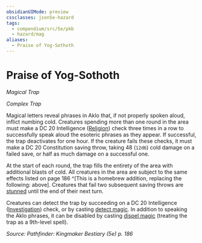 ```yaml
---
obsidianUIMode: preview
cssclasses: json5e-hazard
tags:
  - compendium/src/5e/pkb
  - hazard/mag
aliases:
  - Praise of Yog-Sothoth
---
```

# Praise of Yog-Sothoth
*Magical Trap*  

*Complex Trap*

Magical letters reveal phrases in Aklo that, if not properly spoken aloud, inflict numbing cold. Creatures spending more than one round in the area must make a DC 20 Intelligence ([Religion](2-Mechanics/CLI/rules/skills.md#Religion)) check three times in a row to successfully speak aloud the esoteric phrases as they appear. If successful, the trap deactivates for one hour. If the creature fails these checks, it must make a DC 20 Constitution saving throw, taking 48 (`12d6`) cold damage on a failed save, or half as much damage on a successful one.

At the start of each round, the trap fills the entirety of the area with additional blasts of cold. All creatures in the area are subject to the same effects listed on page 186 ^[This is a homebrew addition, replacing the following: above]. Creatures that fail two subsequent saving throws are [stunned](2-Mechanics/CLI/rules/conditions.md#stunned) until the end of their next turn.

Creatures can detect the trap by succeeding on a DC 20 Intelligence ([Investigation](2-Mechanics/CLI/rules/skills.md#Investigation)) check, or by casting [detect magic](2-Mechanics/CLI/spells/detect-magic.md). In addition to speaking the Aklo phrases, it can be disabled by casting [dispel magic](2-Mechanics/CLI/spells/dispel-magic.md) (treating the trap as a 9th-level spell).

*Source: Pathfinder: Kingmaker Bestiary (5e) p. 186*